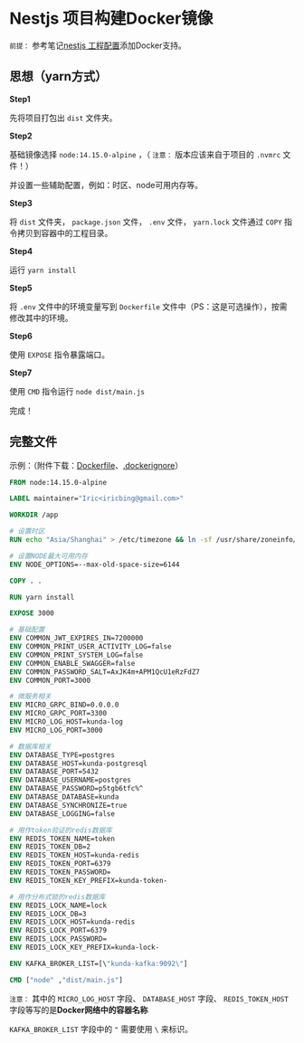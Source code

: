 # Nestjs 项目构建Docker镜像

`前提：` 参考笔记[nestjs 工程配置](../工程配置/README.md)添加Docker支持。

## 思想（yarn方式）

**Step1**

先将项目打包出 `dist` 文件夹。

**Step2**

基础镜像选择 `node:14.15.0-alpine` ，（ `注意：` 版本应该来自于项目的 `.nvmrc` 文件！）

并设置一些辅助配置，例如：时区、node可用内存等。

**Step3**

将 `dist` 文件夹， `package.json` 文件， `.env` 文件， `yarn.lock` 文件通过 `COPY` 指令拷贝到容器中的工程目录。

**Step4**

运行 `yarn install`

**Step5**

将 `.env` 文件中的环境变量写到 `Dockerfile` 文件中（PS：这是可选操作），按需修改其中的环境。

**Step6**

使用 `EXPOSE` 指令暴露端口。

**Step7**

使用 `CMD` 指令运行 `node dist/main.js`

完成！

## 完整文件

示例：（附件下载：[Dockerfile](assets/files/基础版Dockerfile)、[.dockerignore](assets/files/.dockerignore)）

```Dockerfile
FROM node:14.15.0-alpine

LABEL maintainer="Iric<iricbing@gmail.com>"

WORKDIR /app

# 设置时区
RUN echo "Asia/Shanghai" > /etc/timezone && ln -sf /usr/share/zoneinfo/Asia/Shanghai /etc/localtime 

# 设置NODE最大可用内存
ENV NODE_OPTIONS=--max-old-space-size=6144

COPY . .

RUN yarn install

EXPOSE 3000

# 基础配置
ENV COMMON_JWT_EXPIRES_IN=7200000
ENV COMMON_PRINT_USER_ACTIVITY_LOG=false
ENV COMMON_PRINT_SYSTEM_LOG=false
ENV COMMON_ENABLE_SWAGGER=false
ENV COMMON_PASSWORD_SALT=AxJK4m+APM1QcU1eRzFdZ7
ENV COMMON_PORT=3000

# 微服务相关
ENV MICRO_GRPC_BIND=0.0.0.0
ENV MICRO_GRPC_PORT=3300
ENV MICRO_LOG_HOST=kunda-log    
ENV MICRO_LOG_PORT=3000

# 数据库相关
ENV DATABASE_TYPE=postgres
ENV DATABASE_HOST=kunda-postgresql
ENV DATABASE_PORT=5432
ENV DATABASE_USERNAME=postgres
ENV DATABASE_PASSWORD=p5tgb6tfc%^
ENV DATABASE_DATABASE=kunda
ENV DATABASE_SYNCHRONIZE=true
ENV DATABASE_LOGGING=false

# 用作token验证的redis数据库
ENV REDIS_TOKEN_NAME=token
ENV REDIS_TOKEN_DB=2
ENV REDIS_TOKEN_HOST=kunda-redis
ENV REDIS_TOKEN_PORT=6379
ENV REDIS_TOKEN_PASSWORD=
ENV REDIS_TOKEN_KEY_PREFIX=kunda-token-

# 用作分布式锁的redis数据库
ENV REDIS_LOCK_NAME=lock
ENV REDIS_LOCK_DB=3
ENV REDIS_LOCK_HOST=kunda-redis
ENV REDIS_LOCK_PORT=6379
ENV REDIS_LOCK_PASSWORD=
ENV REDIS_LOCK_KEY_PREFIX=kunda-lock-

ENV KAFKA_BROKER_LIST=[\"kunda-kafka:9092\"]

CMD ["node" ,"dist/main.js"]
```

`注意：` 其中的 `MICRO_LOG_HOST` 字段、 `DATABASE_HOST` 字段、 `REDIS_TOKEN_HOST` 字段等写的是**Docker网络中的容器名称**

`KAFKA_BROKER_LIST` 字段中的 `"` 需要使用 `\` 来标识。
